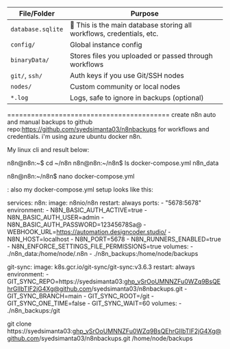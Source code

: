 
| File/Folder       | Purpose                                                   |
|-------------------|-----------------------------------------------------------|
| `database.sqlite` | 🧠 This is the main database storing all workflows, credentials, etc. |
| `config/`         | Global instance config                                    |
| `binaryData/`     | Stores files you uploaded or passed through workflows    |
| `git/`, `ssh/`    | Auth keys if you use Git/SSH nodes                        |
| `nodes/`          | Custom community or local nodes                           |
| `*.log`           | Logs, safe to ignore in backups (optional)               |



=========================================
create n8n auto and manual backups to github repo:https://github.com/syedsimanta03/n8nbackups  for workflows and credentials. i'm using azure ubuntu docker n8n.

My linux cli and result below:

n8n@n8n:~$ cd ~/n8n
n8n@n8n:~/n8n$ ls
docker-compose.yml  n8n_data

n8n@n8n:~/n8n$ nano docker-compose.yml

: also my docker-compose.yml setup looks like this:

services:
  n8n:
    image: n8nio/n8n
    restart: always
    ports:
      - "5678:5678"
    environment:
      - N8N_BASIC_AUTH_ACTIVE=true
      - N8N_BASIC_AUTH_USER=admin
      - N8N_BASIC_AUTH_PASSWORD=12345678Sa@
      - WEBHOOK_URL=https://automation.designcoder.studio/
      - N8N_HOST=localhost
      - N8N_PORT=5678
      - N8N_RUNNERS_ENABLED=true
      - N8N_ENFORCE_SETTINGS_FILE_PERMISSIONS=true
    volumes:
      - ./n8n_data:/home/node/.n8n
      - ./n8n_backups:/home/node/backups

  git-sync:
    image: k8s.gcr.io/git-sync/git-sync:v3.6.3
    restart: always
    environment:
      - GIT_SYNC_REPO=https://syedsimanta03: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@github.com/syedsimanta03/n8nbackups.git
      - GIT_SYNC_BRANCH=main
      - GIT_SYNC_ROOT=/git
      - GIT_SYNC_ONE_TIME=false
      - GIT_SYNC_WAIT=60
    volumes:
      - ./n8n_backups:/git

git clone https://syedsimanta03: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@github.com/syedsimanta03/n8nbackups.git /home/node/backups

